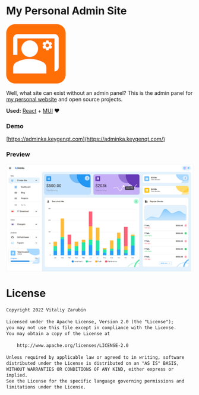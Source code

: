 My Personal Admin Site
===================

![alt text](data/logo160.png)

Well, what site can exist without an admin panel? This is the admin panel for [my personal website](https://github.com/keygenqt/vz-site-react) and open source
projects.

**Used:** [React](https://reactjs.org/) + [MUI](https://mui.com/) :heart:

### Demo

[https://adminka.keygenqt.com](https://adminka.keygenqt.com/)

### Preview

![alt text](data/preview.png)

# License

```
Copyright 2022 Vitaliy Zarubin

Licensed under the Apache License, Version 2.0 (the "License");
you may not use this file except in compliance with the License.
You may obtain a copy of the License at

    http://www.apache.org/licenses/LICENSE-2.0

Unless required by applicable law or agreed to in writing, software
distributed under the License is distributed on an "AS IS" BASIS,
WITHOUT WARRANTIES OR CONDITIONS OF ANY KIND, either express or implied.
See the License for the specific language governing permissions and
limitations under the License.
```